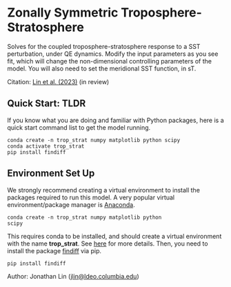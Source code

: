 # Zonally Symmetric Troposphere-Stratosphere

Solves for the coupled troposphere-stratosphere response to a SST perturbation, under QE dynamics. Modify the input parameters as you see fit, which will change the non-dimensional controlling parameters of the model. You will also need to set the meridional SST function, in sT.

Citation: [Lin et al. (2023)](https://arxiv.org/abs/2305.01110) (in review)

## Quick Start: TLDR
If you know what you are doing and familiar with Python packages, here is a quick start command list to get the model running.

    conda create -n trop_strat numpy matplotlib python scipy
    conda activate trop_strat
    pip install findiff
    
## Environment Set Up
We strongly recommend creating a virtual environment to install the packages required to run this model. A very popular virtual environment/package manager is [Anaconda](https://docs.conda.io/projects/conda/en/latest/user-guide/install/index.html#).

<code>conda create -n trop_strat numpy matplotlib python scipy</code>

This requires conda to be installed, and should create a virtual environment with the name **trop_strat**. See [here](https://conda.io/projects/conda/en/latest/user-guide/tasks/manage-environments.html#creating-an-environment-from-an-environment-yml-file) for more details. Then, you need to install the package [findiff](https://findiff.readthedocs.io/en/latest/) via pip.

<code>pip install findiff</code>

Author: Jonathan Lin (jlin@ldeo.columbia.edu)
